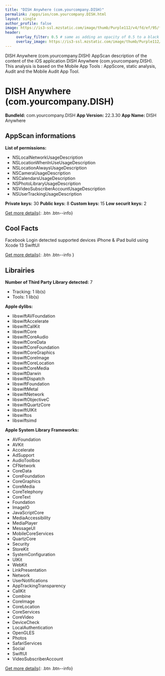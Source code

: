 ```yaml
---
title: "DISH Anywhere (com.yourcompany.DISH)"
permalink: /apps/ios/com.yourcompany.DISH.html
layout: single
author_profile: false
image: https://is3-ssl.mzstatic.com/image/thumb/Purple112/v4/fd/ef/95/fdef95f3-47fe-320f-9771-706fbe4046df/AppIcon-0-0-1x_U007emarketing-0-0-0-7-0-0-sRGB-0-0-0-GLES2_U002c0-512MB-85-220-0-0.png/512x512bb.jpg
header: 
     overlay_filter: 0.5 # same as adding an opacity of 0.5 to a black background
     overlay_image: https://is3-ssl.mzstatic.com/image/thumb/Purple112/v4/fd/ef/95/fdef95f3-47fe-320f-9771-706fbe4046df/AppIcon-0-0-1x_U007emarketing-0-0-0-7-0-0-sRGB-0-0-0-GLES2_U002c0-512MB-85-220-0-0.png/512x512bb.jpg
---
```

DISH Anywhere (com.yourcompany.DISH) AppScan description of the content of the iOS application DISH Anywhere (com.yourcompany.DISH). This analysis is based on the Mobile App Tools : AppScore, static analysis, Audit and the Mobile Audit App Tool.

# DISH Anywhere (com.yourcompany.DISH)

**BundleId:** com.yourcompany.DISH
**App Version:** 22.3.30
**App Name:** DISH Anywhere


## AppScan informations 

**List of permissions:** 
- NSLocalNetworkUsageDescription
- NSLocationWhenInUseUsageDescription
- NSLocationAlwaysUsageDescription
- NSCameraUsageDescription
- NSCalendarsUsageDescription
- NSPhotoLibraryUsageDescription
- NSVideoSubscriberAccountUsageDescription
- NSUserTrackingUsageDescription
  
  
**Private keys:** 30
**Public keys:** 8
**Custom keys:** 15
**Low securit keys:** 2
  
[Get more details](/pricing.html){: .btn .btn--info}

## Cool Facts

Facebook Login detected
supported devices iPhone & iPad
build using Xcode 13
SwiftUI
  
[Get more details](/pricing.html){: .btn .btn--info }

## Librairies 
**Number of Third Party Library detected:** 7
- Tracking: 1 lib(s)
- Tools: 1 lib(s)


**Apple dylibs:**
- libswiftAVFoundation
- libswiftAccelerate
- libswiftCallKit
- libswiftCore
- libswiftCoreAudio
- libswiftCoreData
- libswiftCoreFoundation
- libswiftCoreGraphics
- libswiftCoreImage
- libswiftCoreLocation
- libswiftCoreMedia
- libswiftDarwin
- libswiftDispatch
- libswiftFoundation
- libswiftMetal
- libswiftNetwork
- libswiftObjectiveC
- libswiftQuartzCore
- libswiftUIKit
- libswiftos
- libswiftsimd


**Apple System Library Frameworks:**
- AVFoundation
- AVKit
- Accelerate
- AdSupport
- AudioToolbox
- CFNetwork
- CoreData
- CoreFoundation
- CoreGraphics
- CoreMedia
- CoreTelephony
- CoreText
- Foundation
- ImageIO
- JavaScriptCore
- MediaAccessibility
- MediaPlayer
- MessageUI
- MobileCoreServices
- QuartzCore
- Security
- StoreKit
- SystemConfiguration
- UIKit
- WebKit
- LinkPresentation
- Network
- UserNotifications
- AppTrackingTransparency
- CallKit
- Combine
- CoreImage
- CoreLocation
- CoreServices
- CoreVideo
- DeviceCheck
- LocalAuthentication
- OpenGLES
- Photos
- SafariServices
- Social
- SwiftUI
- VideoSubscriberAccount


  
[Get more details](/pricing.html){: .btn .btn--info}

